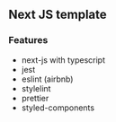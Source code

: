 ## Next JS template

### Features
- next-js with typescript
- jest
- eslint (airbnb)
- stylelint
- prettier
- styled-components
